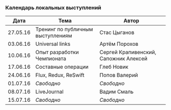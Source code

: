 ### Календарь локальных выступлений

| Дата        | Тема           | Автор  |
| ------------- |-------------| -----|
| 27.05.16      | Тренинг по публичным выступлениям | Стас Цыганов |
| 03.06.16      | Universal links      |   Артём Порохов |
| 10.06.16 | Опыт разработки Чемпионата      |    Сергей Крапивенский, Сапожник Алексей |
| 17.06.16      | Составные операции      |   Глеб Новик |
| 24.06.16 | Flux, Redux, ReSwift     |   Попов Валерий |
| 01.07.16      | *Свободно*      |   *Свободно* |
| 08.07.16      | LiveJournal      |   Вадим Смаль |
| 15.07.16      | *Свободно*      |   *Свободно* |
